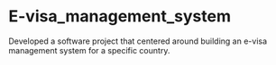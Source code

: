 # E-visa_management_system
Developed a software project that centered around building an e-visa management system for a specific country.
